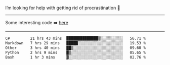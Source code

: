 I’m looking for help with getting rid of procrastination 🤔

-----

Some interesting code :arrow_right: [here](https://github.com/zhen8838/playground)

-----

<!--START_SECTION:waka-->

```txt
C#         21 hrs 43 mins  ██████████████▒░░░░░░░░░░   56.71 %
Markdown   7 hrs 29 mins   █████░░░░░░░░░░░░░░░░░░░░   19.53 %
Other      3 hrs 40 mins   ██▒░░░░░░░░░░░░░░░░░░░░░░   09.60 %
Python     2 hrs 9 mins    █▒░░░░░░░░░░░░░░░░░░░░░░░   05.65 %
Bash       1 hr 3 mins     ▓░░░░░░░░░░░░░░░░░░░░░░░░   02.76 %
```

<!--END_SECTION:waka-->

<!--
**zhen8838/zhen8838** is a ✨ _special_ ✨ repository because its `README.md` (this file) appears on your GitHub profile.

Here are some ideas to get you started:

- 🔭 I’m currently working on ...
- 🌱 I’m currently learning ...
- 👯 I’m looking to collaborate on ...
 ...
- 💬 Ask me about ...
- 📫 How to reach me: ...
- 😄 Pronouns: ...
- ⚡ Fun fact: ...
-->
